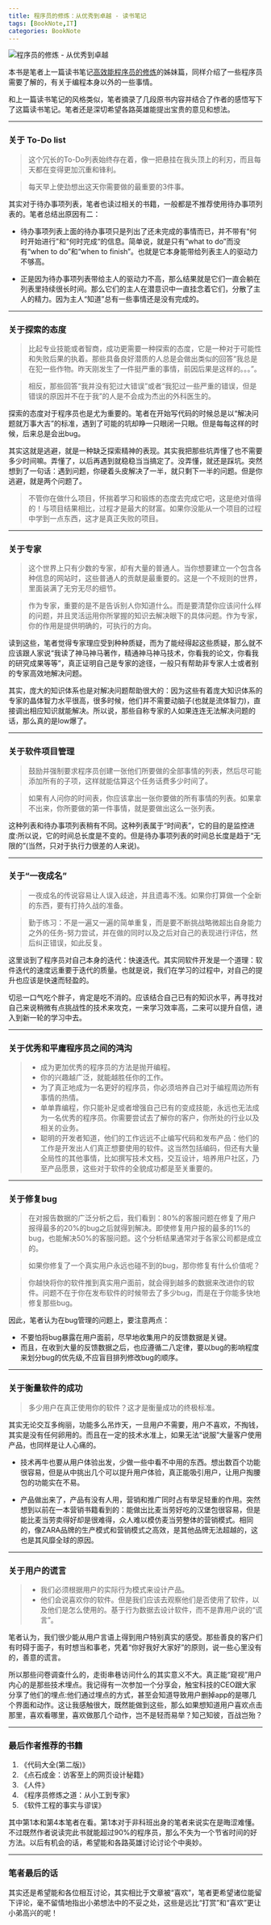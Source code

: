 ```yaml
---
title: 程序员的修炼：从优秀到卓越 - 读书笔记
tags: [BookNote,IT]
categories: BookNote
---
```


![程序员的修炼 - 从优秀到卓越](http://upload-images.jianshu.io/upload_images/859001-f3a3b8377fa20a7d.png?imageMogr2/auto-orient/strip%7CimageView2/2/w/1240)


本书是笔者上一篇读书笔记[高效能程序员的修炼](http://www.jianshu.com/p/33933a3ba977)的姊妹篇，同样介绍了一些程序员需要了解的，有关于编程本身以外的一些事情。

和上一篇读书笔记的风格类似，笔者摘录了几段原书内容并结合了作者的感悟写下了这篇读书笔记。笔者还是深切希望各路英雄能提出宝贵的意见和想法。

---


<!-- more -->


### 关于 To-Do list

> 这个冗长的To-Do列表始终存在着，像一把悬挂在我头顶上的利刃，而且每天都在变得更加沉重和锋利。


>每天早上使劲想出这天你需要做的最重要的3件事。

其实对于待办事项列表，笔者也读过相关的书籍，一般都是不推荐使用待办事项列表的。笔者总结出原因有二：
 
 - 待办事项列表上面的待办事项只是列出了还未完成的事情而已，并不带有“何时开始进行”和“何时完成“的信息。简单说，就是只有“what to do”而没有“when to do”和“when to finish”。也就是它本身能带给列表主人的驱动力不够高。

 - 正是因为待办事项列表带给主人的驱动力不高，那么结果就是它们一直会躺在列表里持续很长时间。那么它们的主人在潜意识中一直挂念着它们，分散了主人的精力。因为主人“知道”总有一些事情还是没有完成的。 

---



### 关于探索的态度

>比起专业技能或者智商，成功更需要一种探索的态度，它是一种对于可能性和失败后果的执着。那些具备良好潜质的人总是会做出类似的回答“我总是在犯一些作物。昨天刚发生了一件挺严重的事情，前因后果是这样的。。。”。

>相反，那些回答“我并没有犯过大错误”或者“我犯过一些严重的错误，但是错误的原因并不在于我”的人是不会成为杰出的外科医生的。

探索的态度对于程序员也是尤为重要的。笔者在开始写代码的时候总是以“解决问题就万事大吉”的标准，遇到了可能的坑却睁一只眼闭一只眼。但是每每这样的时候，后来总是会出bug。

其实这就是逃避，就是一种缺乏探索精神的表现。其实我把那些坑弄懂了也不需要多少时间嘛。弄懂了，以后再遇到就稳稳当当搞定了。没弄懂，就还是踩坑。突然想到了一句话：遇到问题，你硬着头皮解决了一半，就只剩下一半的问题。但是你逃避，就是两个问题了。

>不管你在做什么项目，怀揣着学习和锻炼的态度去完成它吧，这是绝对值得的！与项目结果相比，过程才是最大的财富。如果你没能从一个项目的过程中学到一点东西，这才是真正失败的项目。

---

### 关于专家

>这个世界上只有少数的专家，却有大量的普通人。当你想要建立一个包含各种信息的网站时，这些普通人的贡献是最重要的。这是一个不规则的世界，里面装满了无穷无尽的细节。

>作为专家，重要的是不是告诉别人你知道什么。而是要清楚你应该问什么样的问题，并且灵活运用你所掌握的知识去解决眼下的具体问题。作为专家，你的作用是提供明确的，可执行的方向。

读到这些，笔者觉得专家理应受到种种质疑，而为了能经得起这些质疑，那么就不应该跟人家说“我读了神马神马著作，精通神马神马技术，你看我的论文，你看我的研究成果等等”，真正证明自己是专家的途径，一般只有帮助非专家人士或者别的专家高效地解决问题。

其实，庞大的知识体系也是对解决问题帮助很大的：因为这些有着庞大知识体系的专家的晶体智力水平很高，很多时候，他们并不需要动脑子(也就是流体智力)，直接调出相应知识就能解决。所以说，那些自称专家的人如果连连无法解决问题的话，那么真的是low爆了。

---

### 关于软件项目管理

>鼓励并强制要求程序员创建一张他们所要做的全部事情的列表，然后尽可能添加所有的子项，这样就能估算这个任务话费多少时间了。

>如果有人问你的时间表，你应该拿出一张你要做的所有事情的列表。如果拿不出来，你所要做的第一件事情，就是要做出这么一张列表。

这种列表和待办事项列表稍有不同。这种列表属于“时间表”，它的目的是监控进度:所以说，它的时间总长度是不变的。但是待办事项列表的时间总长度是趋于“无限的”(当然，只对于执行力很差的人来说)。

---


### 关于“一夜成名”

>一夜成名的传说容易让人误入歧途，并且遗毒不浅。如果你打算做一个全新的东西，要有打持久战的准备。

>勤于练习：不是一遍又一遍的简单重复，而是要不断挑战略微超出自身能力之外的任务-努力尝试，并在做的同时以及之后对自己的表现进行评估，然后纠正错误，如此反复。

这里谈到了程序员对自己本身的迭代：快速迭代。其实同软件开发是一个道理：软件迭代的速度远重要于迭代的质量。也就是说，我们在学习的过程中，对自己的提升也应该是快速而轻盈的。

切忌一口气吃个胖子，肯定是吃不消的。应该结合自己已有的知识水平，再寻找对自己来说稍微有点挑战性的技术来攻克，一来学习效率高，二来可以提升自信，进入到新一轮的学习中去。

---


### 关于优秀和平庸程序员之间的鸿沟


>- 成为更加优秀的程序员的方法是抛开编程。
>- 你的兴趣越广泛，就能越胜任你的工作。
>- 为了真正地成为一名更好的程序员，你必须培养自己对于编程周边所有事情的热情。
>- 单单靠编程，你只能补足或者增强自己已有的变成技能，永远也无法成为一名优秀的程序员。你需要尝试去了解你的客户，你所处的行业以及相关的业务。
>- 聪明的开发者知道，他们的工作远远不止编写代码和发布产品：他们的工作是开发出人们真正想要使用的软件。这当然包括编码，但还有大量全局性的其他事情，比如撰写技术文档，交互设计，培养用户社区，乃至产品愿景，这些对于软件的全貌成功都是至关重要的。
---


### 关于修复bug

>在对报告数据的广泛分析之后，我们看到：80%的客服问题在修复了用户报得最多的20%的bug之后就得到解决。即使修复用户报的最多的1%的bug，也能解决50%的客服问题。这个分析结果通常对于各家公司都是成立的。

>如果你修复了一个真实用户永远也碰不到的bug，那你修复有什么价值呢？

>你越快将你的软件推到真实用户面前，就会得到越多的数据来改进你的软件。问题不在于你在发布软件的时候带去了多少bug，而是在于你能多快地修复那些bug。

因此，笔者认为在bug管理的问题上，要注意两点：

- 不要怕将bug暴露在用户面前，尽早地收集用户的反馈数据是关键。
- 而且，在收到大量的反馈数据之后，也应遵循二八定律，要以bug的影响程度来划分bug的优先级,不应盲目排列修改bug的顺序。

---

 
### 关于衡量软件的成功

>多少用户在真正使用你的软件？这才是衡量成功的终极标准。

其实无论交互多绚丽，功能多么吊炸天，一旦用户不需要，用户不喜欢，不掏钱，其实是没有任何卵用的。而且在一定的技术水准上，如果无法“说服”大量客户使用产品，也同样是让人心痛的。

- 技术再牛也要从用户体验出发，少做一些中看不中用的东西。想出数百个功能很容易，但是从中挑出几个可以提升用户体验，真正能吸引用户，让用户掏腰包的功能实在不易。


- 产品做出来了，产品有没有人用，营销和推广同时占有举足轻重的作用。突然想到以前在一本营销书籍看到的：能做出比麦当劳好吃的汉堡包很容易，但是能比麦当劳卖得好却是很难得，众人难以模仿麦当劳整体的营销模式。相同的，像ZARA品牌的生产模式和营销模式之高效，是其他品牌无法超越的，这也是其风靡全球的原因。

---

### 关于用户的谎言

>- 我们必须根据用户的实际行为模式来设计产品。
>- 他们会说喜欢你的软件。但是我们应该去观察他们是否使用了软件，以及他们是怎么使用的。基于行为数据去设计软件，而不是靠用户说的“谎言”。

笔者认为，我们很少能从用户言语上得到用户特别真实的感受。那些善良的客户们有时碍于面子，有时想当和事老，凭着“你好我好大家好”的原则，说一些心里没有的，善意的谎言。

所以那些问卷调查什么的，走街串巷访问什么的其实意义不大。真正能“窥视”用户内心的是那些技术埋点。我记得有一次参加一个分享会，触宝科技的CEO跟大家分享了他们的埋点:他们通过埋点的方式，甚至会知道导致用户删掉app的是哪几个界面和动作。这让我感触很大，既然能做到这些，那么如果想知道用户喜欢点击那里，喜欢看哪里，喜欢做那几个动作，岂不是轻而易举？知己知彼，百战岂殆？


---

### 最后作者推荐的书籍

1. 《代码大全(第二版)》
2. 《点石成金：访客至上的网页设计秘籍》
3. 《人件》
4. 《程序员修炼之道：从小工到专家》
5. 《软件工程的事实与谬误》

其中第1本和第4本笔者在看。第1本对于非科班出身的笔者来说实在是晦涩难懂。不过既然作者说读完此书就能超过90%的程序员，那么不失为一个节省时间的好方法。以后有机会的话，希望能和各路英雄讨论讨论个中奥妙。

---

### 笔者最后的话

其实还是希望能和各位相互讨论，其实相比于文章被“喜欢”，笔者更希望诸位能留下评论，毫不留情地指出小弟想法中的不妥之处，这些是远比“打赏”和“喜欢”更让小弟高兴的呢！



